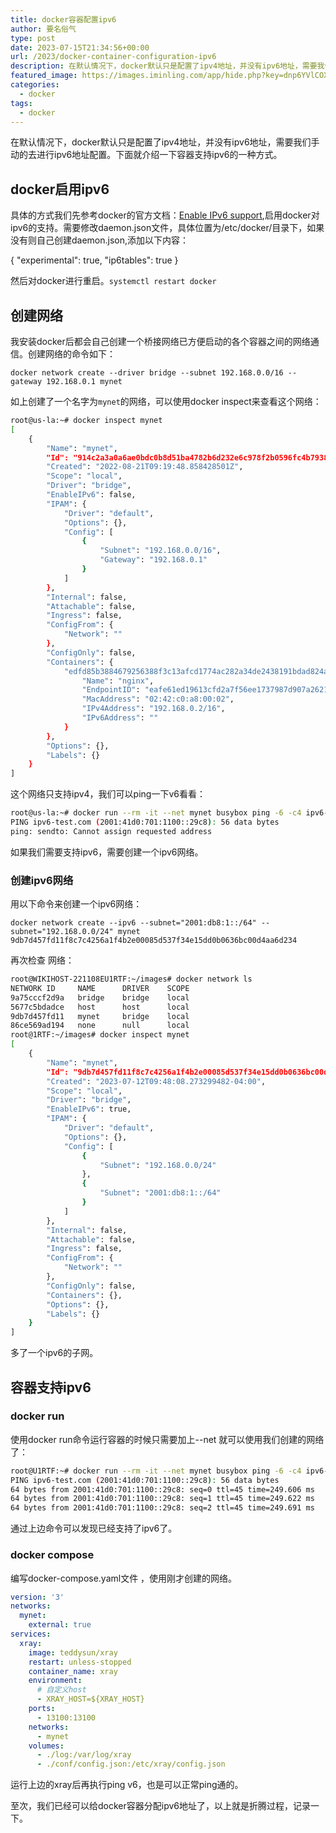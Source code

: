 ```yaml
---
title: docker容器配置ipv6
author: 要名俗气
type: post
date: 2023-07-15T21:34:56+00:00
url: /2023/docker-container-configuration-ipv6
description: 在默认情况下，docker默认只是配置了ipv4地址，并没有ipv6地址，需要我们手动的去进行ipv6地址配置。下面就介绍一下容器支持ipv6的一种方式。 docker启用ipv6 具体的方式我们先参考docker的官方文档：[Enable IPv6 support](https://docs.docker.com/config/daemon/ipv6/),启用docker对ipv6的支持。
featured_image: https://images.iminling.com/app/hide.php?key=dnp6YVlCOXUzcXZ3NHRyMlZGVEZDYUY3c3h6eW9ET21TY3YrWWwrZTZBcllvQU1ZQkIxWXlaQnRpRVR5cml3VDVIRUJUTFk9
categories:
  - docker
tags:
  - docker
---
```

在默认情况下，docker默认只是配置了ipv4地址，并没有ipv6地址，需要我们手动的去进行ipv6地址配置。下面就介绍一下容器支持ipv6的一种方式。

## docker启用ipv6

具体的方式我们先参考docker的官方文档：[<span class="md-plain">Enable IPv6 support</span>](https://docs.docker.com/config/daemon/ipv6/),启用docker对ipv6的支持。需要修改daemon.json文件，具体位置为/etc/docker/目录下，如果没有则自己创建daemon.json,添加以下内容：

{
  "experimental": true,
  "ip6tables": true
}


然后对docker进行重启。`systemctl restart docker`

## 创建网络

我安装docker后都会自己创建一个桥接网络已方便启动的各个容器之间的网络通信。创建网络的命令如下：

```
docker network create --driver bridge --subnet 192.168.0.0/16 --gateway 192.168.0.1 mynet
```



如上创建了一个名字为`mynet`的网络，可以使用docker inspect来查看这个网络：

```bash
root@us-la:~# docker inspect mynet
[
    {
        "Name": "mynet",
        "Id": "914c2a3a0a6ae0bdc0b8d51ba4782b6d232e6c978f2b0596fc4b7938d6c72ddd",
        "Created": "2022-08-21T09:19:48.858428501Z",
        "Scope": "local",
        "Driver": "bridge",
        "EnableIPv6": false,
        "IPAM": {
            "Driver": "default",
            "Options": {},
            "Config": [
                {
                    "Subnet": "192.168.0.0/16",
                    "Gateway": "192.168.0.1"
                }
            ]
        },
        "Internal": false,
        "Attachable": false,
        "Ingress": false,
        "ConfigFrom": {
            "Network": ""
        },
        "ConfigOnly": false,
        "Containers": {
            "edfd85b3884679256388f3c13afcd1774ac282a34de2438191bdad824a68f765": {
                "Name": "nginx",
                "EndpointID": "eafe61ed19613cfd2a7f56ee1737987d907a26210f0de557499fe4e6c1171e9c",
                "MacAddress": "02:42:c0:a8:00:02",
                "IPv4Address": "192.168.0.2/16",
                "IPv6Address": ""
            }
        },
        "Options": {},
        "Labels": {}
    }
]
```




这个网络只支持ipv4，我们可以ping一下v6看看：

```bash
root@us-la:~# docker run --rm -it --net mynet busybox ping -6 -c4 ipv6-test.com
PING ipv6-test.com (2001:41d0:701:1100::29c8): 56 data bytes
ping: sendto: Cannot assign requested address
```




如果我们需要支持ipv6，需要创建一个ipv6网络。

### 创建ipv6网络

用以下命令来创建一个ipv6网络：

```
docker network create --ipv6 --subnet="2001:db8:1::/64" --subnet="192.168.0.0/24" mynet
9db7d457fd11f8c7c4256a1f4b2e00085d537f34e15dd0b0636bc00d4aa6d234
```




再次检查 网络：

```bash
root@WIKIHOST-221108EU1RTF:~/images# docker network ls
NETWORK ID     NAME      DRIVER    SCOPE
9a75cccf2d9a   bridge    bridge    local
5677c5bdadce   host      host      local
9db7d457fd11   mynet     bridge    local
86ce569ad194   none      null      local
root@1RTF:~/images# docker inspect mynet
[
    {
        "Name": "mynet",
        "Id": "9db7d457fd11f8c7c4256a1f4b2e00085d537f34e15dd0b0636bc00d4aa6d234",
        "Created": "2023-07-12T09:48:08.273299482-04:00",
        "Scope": "local",
        "Driver": "bridge",
        "EnableIPv6": true,
        "IPAM": {
            "Driver": "default",
            "Options": {},
            "Config": [
                {
                    "Subnet": "192.168.0.0/24"
                },
                {
                    "Subnet": "2001:db8:1::/64"
                }
            ]
        },
        "Internal": false,
        "Attachable": false,
        "Ingress": false,
        "ConfigFrom": {
            "Network": ""
        },
        "ConfigOnly": false,
        "Containers": {},
        "Options": {},
        "Labels": {}
    }
]
```




多了一个ipv6的子网。

## 容器支持ipv6

### docker run

使用docker run命令运行容器的时候只需要加上--net 就可以使用我们创建的网络了：

```bash
root@U1RTF:~# docker run --rm -it --net mynet busybox ping -6 -c4 ipv6-test.com
PING ipv6-test.com (2001:41d0:701:1100::29c8): 56 data bytes
64 bytes from 2001:41d0:701:1100::29c8: seq=0 ttl=45 time=249.606 ms
64 bytes from 2001:41d0:701:1100::29c8: seq=1 ttl=45 time=249.622 ms
64 bytes from 2001:41d0:701:1100::29c8: seq=2 ttl=45 time=249.691 ms
```




通过上边命令可以发现已经支持了ipv6了。

### docker compose

编写docker-compose.yaml文件 ，使用刚才创建的网络。

```yaml
version: '3'
networks:
  mynet:
    external: true
services:
  xray:
    image: teddysun/xray
    restart: unless-stopped
    container_name: xray
    environment:
      # 自定义host
      - XRAY_HOST=${XRAY_HOST}
    ports:
      - 13100:13100
    networks:
      - mynet
    volumes:
      - ./log:/var/log/xray
      - ./conf/config.json:/etc/xray/config.json
```




运行上边的xray后再执行ping v6，也是可以正常ping通的。

至次，我们已经可以给docker容器分配ipv6地址了，以上就是折腾过程，记录一下。
